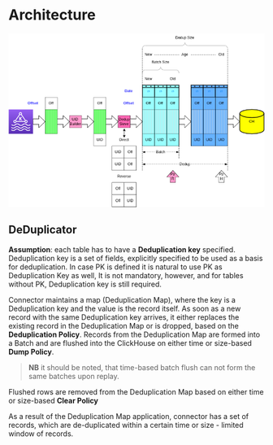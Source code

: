 # Architecture

![arch](img/arch.png)

## DeDuplicator

**Assumption**: each table has to have a **Deduplication key** specified. 
Deduplication key is a set of fields, explicitly specified to be used as a basis for deduplication.
In case PK is defined it is natural to use PK as Deduplication Key as well, It is not mandatory, however, and for tables
without PK, Deduplication key is still required.

Connector maintains a map (Deduplication Map), where the key is a Deduplication key and the value is the record itself. 
As soon as a new record with the same Deduplication key arrives, it either replaces the existing record 
in the Deduplication Map or is dropped, based on the **Deduplication Policy**. Records from the Deduplication Map are 
formed into a Batch and are flushed into the ClickHouse on either time or size-based **Dump Policy**.

> **NB** it should be noted, that time-based batch flush can not form the same batches upon replay.

Flushed rows are removed from the Deduplication Map based on either time or size-based **Clear Policy**

As a result of the Deduplication Map application, connector has a set of records, which are de-duplicated within 
a certain time or size - limited window of records.